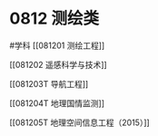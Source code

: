 # 0812 测绘类
#学科
[[081201 测绘工程]]

[[081202 遥感科学与技术]]

[[081203T 导航工程]]

[[081204T 地理国情监测]]

[[081205T 地理空间信息工程（2015）]]